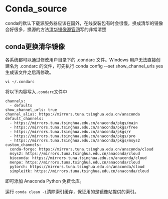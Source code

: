 # Conda_source

conda的默认下载源服务器应该在国外，在线安装包有时会很慢，换成清华的镜像会好很多，换源的方法[清华镜像源官网](https://mirrors.tuna.tsinghua.edu.cn/help/anaconda/)写的非常清楚

<!--more-->
## conda更换清华镜像
各系统都可以通过修改用户目录下的 .condarc 文件。Windows 用户无法直接创建名为 .condarc 的文件，可先执行 conda config --set show_channel_urls yes 生成该文件之后再修改。
~~~shell
vi ~/.condarc
~~~
将以下内容写入`.condarc`文件中
~~~.condarc
channels:
  - defaults
show_channel_urls: true
channel_alias: https://mirrors.tuna.tsinghua.edu.cn/anaconda
default_channels:
  - https://mirrors.tuna.tsinghua.edu.cn/anaconda/pkgs/main
  - https://mirrors.tuna.tsinghua.edu.cn/anaconda/pkgs/free
  - https://mirrors.tuna.tsinghua.edu.cn/anaconda/pkgs/r
  - https://mirrors.tuna.tsinghua.edu.cn/anaconda/pkgs/pro
  - https://mirrors.tuna.tsinghua.edu.cn/anaconda/pkgs/msys2
custom_channels:
  conda-forge: https://mirrors.tuna.tsinghua.edu.cn/anaconda/cloud
  msys2: https://mirrors.tuna.tsinghua.edu.cn/anaconda/cloud
  bioconda: https://mirrors.tuna.tsinghua.edu.cn/anaconda/cloud
  menpo: https://mirrors.tuna.tsinghua.edu.cn/anaconda/cloud
  pytorch: https://mirrors.tuna.tsinghua.edu.cn/anaconda/cloud
  simpleitk: https://mirrors.tuna.tsinghua.edu.cn/anaconda/cloud
~~~
即可添加 Anaconda Python 免费仓库。

运行 `conda clean -i`清除索引缓存，保证用的是镜像站提供的索引。


